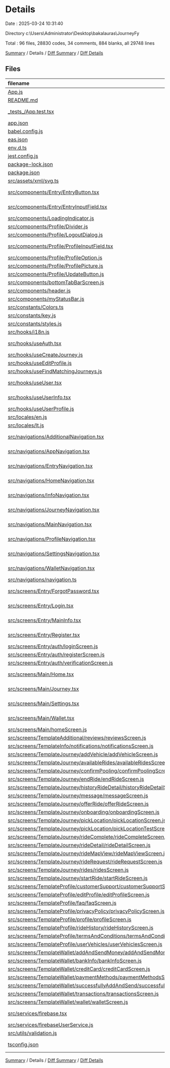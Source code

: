 # Details

Date : 2025-03-24 10:31:40

Directory c:\\Users\\Administrator\\Desktop\\bakalauras\\JourneyFy

Total : 96 files,  28830 codes, 34 comments, 884 blanks, all 29748 lines

[Summary](results.md) / Details / [Diff Summary](diff.md) / [Diff Details](diff-details.md)

## Files
| filename | language | code | comment | blank | total |
| :--- | :--- | ---: | ---: | ---: | ---: |
| [App.js](/App.js) | JavaScript | 15 | 0 | 3 | 18 |
| [README.md](/README.md) | Markdown | 51 | 0 | 17 | 68 |
| [\_tests\_/App.test.tsx](/_tests_/App.test.tsx) | TypeScript JSX | 9 | 0 | 2 | 11 |
| [app.json](/app.json) | JSON | 36 | 0 | 1 | 37 |
| [babel.config.js](/babel.config.js) | JavaScript | 15 | 0 | 1 | 16 |
| [eas.json](/eas.json) | JSON | 21 | 0 | 1 | 22 |
| [env.d.ts](/env.d.ts) | TypeScript | 11 | 0 | 1 | 12 |
| [jest.config.js](/jest.config.js) | JavaScript | 8 | 0 | 1 | 9 |
| [package-lock.json](/package-lock.json) | JSON | 15,528 | 0 | 1 | 15,529 |
| [package.json](/package.json) | JSON | 73 | 0 | 1 | 74 |
| [src/assets/xml/svg.ts](/src/assets/xml/svg.ts) | TypeScript | 62 | 0 | 11 | 73 |
| [src/components/Entry/EntryButton.tsx](/src/components/Entry/EntryButton.tsx) | TypeScript JSX | 79 | 0 | 4 | 83 |
| [src/components/Entry/EntryInputField.tsx](/src/components/Entry/EntryInputField.tsx) | TypeScript JSX | 93 | 0 | 4 | 97 |
| [src/components/LoadingIndicator.js](/src/components/LoadingIndicator.js) | JavaScript | 7 | 0 | 3 | 10 |
| [src/components/Profile/Divider.js](/src/components/Profile/Divider.js) | JavaScript | 13 | 0 | 3 | 16 |
| [src/components/Profile/LogoutDialog.js](/src/components/Profile/LogoutDialog.js) | JavaScript | 54 | 0 | 4 | 58 |
| [src/components/Profile/ProfileInputField.tsx](/src/components/Profile/ProfileInputField.tsx) | TypeScript JSX | 127 | 0 | 16 | 143 |
| [src/components/Profile/ProfileOption.js](/src/components/Profile/ProfileOption.js) | JavaScript | 34 | 0 | 3 | 37 |
| [src/components/Profile/ProfilePicture.js](/src/components/Profile/ProfilePicture.js) | JavaScript | 38 | 0 | 4 | 42 |
| [src/components/Profile/UpdateButton.js](/src/components/Profile/UpdateButton.js) | JavaScript | 12 | 0 | 3 | 15 |
| [src/components/bottomTabBarScreen.js](/src/components/bottomTabBarScreen.js) | JavaScript | 176 | 0 | 11 | 187 |
| [src/components/header.js](/src/components/header.js) | JavaScript | 35 | 0 | 3 | 38 |
| [src/components/myStatusBar.js](/src/components/myStatusBar.js) | JavaScript | 15 | 0 | 3 | 18 |
| [src/constants/Colors.ts](/src/constants/Colors.ts) | TypeScript | 47 | 0 | 7 | 54 |
| [src/constants/key.js](/src/constants/key.js) | JavaScript | 4 | 0 | 2 | 6 |
| [src/constants/styles.js](/src/constants/styles.js) | JavaScript | 277 | 0 | 52 | 329 |
| [src/hooks/i18n.js](/src/hooks/i18n.js) | JavaScript | 10 | 0 | 5 | 15 |
| [src/hooks/useAuth.tsx](/src/hooks/useAuth.tsx) | TypeScript JSX | 146 | 0 | 15 | 161 |
| [src/hooks/useCreateJourney.js](/src/hooks/useCreateJourney.js) | JavaScript | 48 | 2 | 11 | 61 |
| [src/hooks/useEditProfile.js](/src/hooks/useEditProfile.js) | JavaScript | 90 | 0 | 13 | 103 |
| [src/hooks/useFindMatchingJourneys.js](/src/hooks/useFindMatchingJourneys.js) | JavaScript | 61 | 5 | 12 | 78 |
| [src/hooks/useUser.tsx](/src/hooks/useUser.tsx) | TypeScript JSX | 119 | 0 | 21 | 140 |
| [src/hooks/useUserInfo.tsx](/src/hooks/useUserInfo.tsx) | TypeScript JSX | 30 | 0 | 6 | 36 |
| [src/hooks/useUserProfile.js](/src/hooks/useUserProfile.js) | JavaScript | 30 | 0 | 8 | 38 |
| [src/locales/en.js](/src/locales/en.js) | JavaScript | 45 | 0 | 1 | 46 |
| [src/locales/lt.js](/src/locales/lt.js) | JavaScript | 45 | 0 | 3 | 48 |
| [src/navigations/AdditionalNavigation.tsx](/src/navigations/AdditionalNavigation.tsx) | TypeScript JSX | 22 | 2 | 3 | 27 |
| [src/navigations/AppNavigation.tsx](/src/navigations/AppNavigation.tsx) | TypeScript JSX | 48 | 0 | 6 | 54 |
| [src/navigations/EntryNavigation.tsx](/src/navigations/EntryNavigation.tsx) | TypeScript JSX | 24 | 0 | 3 | 27 |
| [src/navigations/HomeNavigation.tsx](/src/navigations/HomeNavigation.tsx) | TypeScript JSX | 62 | 0 | 3 | 65 |
| [src/navigations/InfoNavigation.tsx](/src/navigations/InfoNavigation.tsx) | TypeScript JSX | 23 | 0 | 3 | 26 |
| [src/navigations/JourneyNavigation.tsx](/src/navigations/JourneyNavigation.tsx) | TypeScript JSX | 63 | 0 | 3 | 66 |
| [src/navigations/MainNavigation.tsx](/src/navigations/MainNavigation.tsx) | TypeScript JSX | 81 | 2 | 7 | 90 |
| [src/navigations/ProfileNavigation.tsx](/src/navigations/ProfileNavigation.tsx) | TypeScript JSX | 84 | 0 | 4 | 88 |
| [src/navigations/SettingsNavigation.tsx](/src/navigations/SettingsNavigation.tsx) | TypeScript JSX | 20 | 0 | 3 | 23 |
| [src/navigations/WalletNavigation.tsx](/src/navigations/WalletNavigation.tsx) | TypeScript JSX | 40 | 0 | 3 | 43 |
| [src/navigations/navigation.ts](/src/navigations/navigation.ts) | TypeScript | 3 | 0 | 0 | 3 |
| [src/screens/Entry/ForgotPassword.tsx](/src/screens/Entry/ForgotPassword.tsx) | TypeScript JSX | 163 | 0 | 5 | 168 |
| [src/screens/Entry/Login.tsx](/src/screens/Entry/Login.tsx) | TypeScript JSX | 163 | 0 | 11 | 174 |
| [src/screens/Entry/MainInfo.tsx](/src/screens/Entry/MainInfo.tsx) | TypeScript JSX | 140 | 0 | 8 | 148 |
| [src/screens/Entry/Register.tsx](/src/screens/Entry/Register.tsx) | TypeScript JSX | 160 | 0 | 5 | 165 |
| [src/screens/Entry/auth/loginScreen.js](/src/screens/Entry/auth/loginScreen.js) | JavaScript | 174 | 0 | 14 | 188 |
| [src/screens/Entry/auth/registerScreen.js](/src/screens/Entry/auth/registerScreen.js) | JavaScript | 191 | 0 | 13 | 204 |
| [src/screens/Entry/auth/verificationScreen.js](/src/screens/Entry/auth/verificationScreen.js) | JavaScript | 236 | 0 | 17 | 253 |
| [src/screens/Main/Home.tsx](/src/screens/Main/Home.tsx) | TypeScript JSX | 174 | 0 | 12 | 186 |
| [src/screens/Main/Journey.tsx](/src/screens/Main/Journey.tsx) | TypeScript JSX | 244 | 0 | 30 | 274 |
| [src/screens/Main/Settings.tsx](/src/screens/Main/Settings.tsx) | TypeScript JSX | 377 | 6 | 20 | 403 |
| [src/screens/Main/Wallet.tsx](/src/screens/Main/Wallet.tsx) | TypeScript JSX | 216 | 0 | 12 | 228 |
| [src/screens/Main/homeScreen.js](/src/screens/Main/homeScreen.js) | JavaScript | 809 | 4 | 30 | 843 |
| [src/screens/TemplateAdditional/reviews/reviewsScreen.js](/src/screens/TemplateAdditional/reviews/reviewsScreen.js) | JavaScript | 145 | 0 | 5 | 150 |
| [src/screens/TemplateInfo/notifications/notificationsScreen.js](/src/screens/TemplateInfo/notifications/notificationsScreen.js) | JavaScript | 196 | 0 | 15 | 211 |
| [src/screens/TemplateJourney/addVehicle/addVehicleScreen.js](/src/screens/TemplateJourney/addVehicle/addVehicleScreen.js) | JavaScript | 336 | 0 | 15 | 351 |
| [src/screens/TemplateJourney/availableRides/availableRidesScreen.js](/src/screens/TemplateJourney/availableRides/availableRidesScreen.js) | JavaScript | 280 | 0 | 11 | 291 |
| [src/screens/TemplateJourney/confirmPooling/confirmPoolingScreen.js](/src/screens/TemplateJourney/confirmPooling/confirmPoolingScreen.js) | JavaScript | 75 | 0 | 7 | 82 |
| [src/screens/TemplateJourney/endRide/endRideScreen.js](/src/screens/TemplateJourney/endRide/endRideScreen.js) | JavaScript | 474 | 4 | 14 | 492 |
| [src/screens/TemplateJourney/historyRideDetail/historyRideDetailScreen.js](/src/screens/TemplateJourney/historyRideDetail/historyRideDetailScreen.js) | JavaScript | 396 | 0 | 19 | 415 |
| [src/screens/TemplateJourney/message/messageScreen.js](/src/screens/TemplateJourney/message/messageScreen.js) | JavaScript | 260 | 0 | 13 | 273 |
| [src/screens/TemplateJourney/offerRide/offerRideScreen.js](/src/screens/TemplateJourney/offerRide/offerRideScreen.js) | JavaScript | 425 | 0 | 17 | 442 |
| [src/screens/TemplateJourney/onboarding/onboardingScreen.js](/src/screens/TemplateJourney/onboarding/onboardingScreen.js) | JavaScript | 292 | 0 | 16 | 308 |
| [src/screens/TemplateJourney/pickLocation/pickLocationScreen.js](/src/screens/TemplateJourney/pickLocation/pickLocationScreen.js) | JavaScript | 313 | 3 | 24 | 340 |
| [src/screens/TemplateJourney/pickLocation/pickLocationTestScreen.js](/src/screens/TemplateJourney/pickLocation/pickLocationTestScreen.js) | JavaScript | 130 | 1 | 14 | 145 |
| [src/screens/TemplateJourney/rideComplete/rideCompleteScreen.js](/src/screens/TemplateJourney/rideComplete/rideCompleteScreen.js) | JavaScript | 76 | 0 | 7 | 83 |
| [src/screens/TemplateJourney/rideDetail/rideDetailScreen.js](/src/screens/TemplateJourney/rideDetail/rideDetailScreen.js) | JavaScript | 622 | 0 | 24 | 646 |
| [src/screens/TemplateJourney/rideMapView/rideMapViewScreen.js](/src/screens/TemplateJourney/rideMapView/rideMapViewScreen.js) | JavaScript | 374 | 0 | 17 | 391 |
| [src/screens/TemplateJourney/rideRequest/rideRequestScreen.js](/src/screens/TemplateJourney/rideRequest/rideRequestScreen.js) | JavaScript | 532 | 0 | 18 | 550 |
| [src/screens/TemplateJourney/rides/ridesScreen.js](/src/screens/TemplateJourney/rides/ridesScreen.js) | JavaScript | 296 | 0 | 14 | 310 |
| [src/screens/TemplateJourney/startRide/startRideScreen.js](/src/screens/TemplateJourney/startRide/startRideScreen.js) | JavaScript | 427 | 5 | 14 | 446 |
| [src/screens/TemplateProfile/customerSupport/customerSupportScreen.js](/src/screens/TemplateProfile/customerSupport/customerSupportScreen.js) | JavaScript | 221 | 0 | 10 | 231 |
| [src/screens/TemplateProfile/editProfile/editProfileScreen.js](/src/screens/TemplateProfile/editProfile/editProfileScreen.js) | JavaScript | 130 | 0 | 15 | 145 |
| [src/screens/TemplateProfile/faq/faqScreen.js](/src/screens/TemplateProfile/faq/faqScreen.js) | JavaScript | 85 | 0 | 6 | 91 |
| [src/screens/TemplateProfile/privacyPolicy/privacyPolicyScreen.js](/src/screens/TemplateProfile/privacyPolicy/privacyPolicyScreen.js) | JavaScript | 80 | 0 | 7 | 87 |
| [src/screens/TemplateProfile/profile/profileScreen.js](/src/screens/TemplateProfile/profile/profileScreen.js) | JavaScript | 190 | 0 | 10 | 200 |
| [src/screens/TemplateProfile/rideHistory/rideHistoryScreen.js](/src/screens/TemplateProfile/rideHistory/rideHistoryScreen.js) | JavaScript | 254 | 0 | 10 | 264 |
| [src/screens/TemplateProfile/termsAndConditions/termsAndConditionsScreen.js](/src/screens/TemplateProfile/termsAndConditions/termsAndConditionsScreen.js) | JavaScript | 47 | 0 | 6 | 53 |
| [src/screens/TemplateProfile/userVehicles/userVehiclesScreen.js](/src/screens/TemplateProfile/userVehicles/userVehiclesScreen.js) | JavaScript | 150 | 0 | 10 | 160 |
| [src/screens/TemplateWallet/addAndSendMoney/addAndSendMoneyScreen.js](/src/screens/TemplateWallet/addAndSendMoney/addAndSendMoneyScreen.js) | JavaScript | 115 | 0 | 7 | 122 |
| [src/screens/TemplateWallet/bankInfo/bankInfoScreen.js](/src/screens/TemplateWallet/bankInfo/bankInfoScreen.js) | JavaScript | 167 | 0 | 10 | 177 |
| [src/screens/TemplateWallet/creditCard/creditCardScreen.js](/src/screens/TemplateWallet/creditCard/creditCardScreen.js) | JavaScript | 92 | 0 | 8 | 100 |
| [src/screens/TemplateWallet/paymentMethods/paymentMethodsScreen.js](/src/screens/TemplateWallet/paymentMethods/paymentMethodsScreen.js) | JavaScript | 130 | 0 | 8 | 138 |
| [src/screens/TemplateWallet/successfullyAddAndSend/successfullyAddAndSendScreen.js](/src/screens/TemplateWallet/successfullyAddAndSend/successfullyAddAndSendScreen.js) | JavaScript | 95 | 0 | 8 | 103 |
| [src/screens/TemplateWallet/transactions/transactionsScreen.js](/src/screens/TemplateWallet/transactions/transactionsScreen.js) | JavaScript | 152 | 0 | 5 | 157 |
| [src/screens/TemplateWallet/wallet/walletScreen.js](/src/screens/TemplateWallet/wallet/walletScreen.js) | JavaScript | 201 | 0 | 10 | 211 |
| [src/services/firebase.tsx](/src/services/firebase.tsx) | TypeScript JSX | 33 | 0 | 6 | 39 |
| [src/services/firebaseUserService.js](/src/services/firebaseUserService.js) | JavaScript | 36 | 0 | 8 | 44 |
| [src/utils/validation.js](/src/utils/validation.js) | JavaScript | 18 | 0 | 3 | 21 |
| [tsconfig.json](/tsconfig.json) | JSON with Comments | 4 | 0 | 1 | 5 |

[Summary](results.md) / Details / [Diff Summary](diff.md) / [Diff Details](diff-details.md)